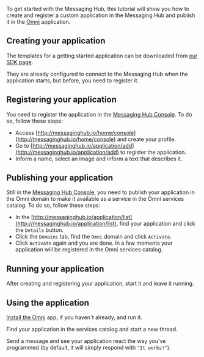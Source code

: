 To get started with the Messaging Hub, this tutorial will show you how to create and register a custom application in the Messaging Hub and publish it in the [Omni](http://www.omnisms.com.br/webtools/) application.

## Creating your application

The templates for a getting started application can be downloaded from [our SDK page](http://messaginghub.io/docs/sdks).

They are already configured to connect to the Messaging Hub when the application starts, but before, you need to register it.

## Registering your application

You need to register the application in the [Messaging Hub Console](http://messaginghub.io/home/console).
To do so, follow these steps:

- Access [http://messaginghub.io/home/console](http://messaginghub.io/home/console) and create your profile.
- Go to [http://messaginghub.io/application/add](http://messaginghub.io/application/add) to register the application.
- Inform a name, select an image and inform a text that describes it. 

## Publishing your application

Still in the [Messaging Hub Console](http://messaginghub.io/home/console), you need to publish your application in the Omni domain to make it available as a service in the Omni services catalog.
To do so, follow these steps:

- In the [http://messaginghub.io/application/list](http://messaginghub.io/application/list), find your application and click the `Details` button.
- Click the `Domains` tab, find the `Omni` domain and click `Activate`.
- Click `Activate` again and you are done. In a few moments your application will be registered in the Omni services catalog.

## Running your application

After creating and registering your application, start it and leave it running. 

## Using the application

[Install the Omni](https://play.google.com/store/apps/details?id=net.take.omni) app, if you haven´t already, and run it.

Find your application in the services catalog and start a new thread.

Send a message and see your application react the way you've programmed (by default, it will simply respond with `"It works!"`).